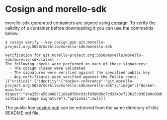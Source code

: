 # Cosign and morello-sdk

morello-sdk generated containers are signed using [consign](https://github.com/sigstore/cosign). To verify the validity of a container before downloading it you can use the commands below:
```
$ cosign verify --key cosign.pub git.morello-project.org:5050/morello/morello-sdk/morello-sdk

Verification for git.morello-project.org:5050/morello/morello-sdk/morello-sdk:latest --
The following checks were performed on each of these signatures:
  - The cosign claims were validated
  - The signatures were verified against the specified public key
  - Any certificates were verified against the Fulcio roots.
[{"critical":{"identity":{"docker-reference":"git.morello-project.org:5050/morello/morello-sdk/morello-sdk"},"image":{"docker-manifest-digest":"sha256:e50b98871186ad76bc03cfd380d6c7cd3343cf28b15c836100c09d874462d505"},"type":"cosign container image signature"},"optional":null}]
```
The public key [cosign.pub](cosign.pub) can be retrieved from the same directory of this README.md file.